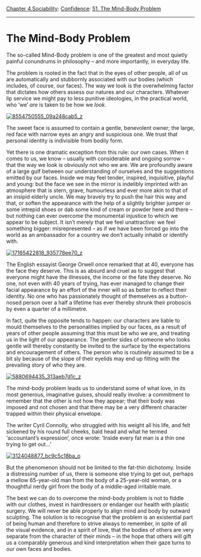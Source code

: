 [Chapter 4.Sociability](https://www.theschooloflife.com/thebookoflife/category/sociability/): [Confidence](https://www.theschooloflife.com/thebookoflife/category/sociability/confidence/): [51. The Mind-Body Problem](https://www.theschooloflife.com/thebookoflife/the-mind-body-problem/)

* * *

# The Mind-Body Problem

The so-called Mind-Body problem is one of the greatest and most quietly painful conundrums in philosophy – and more importantly, in everyday life.

The problem is rooted in the fact that in the eyes of other people, all of us are automatically and stubbornly associated with our bodies (which includes, of course, our faces). The way we look is the overwhelming factor that dictates how others assess our natures and our characters. Whatever lip service we might pay to less punitive ideologies, in the practical world, who ‘we’ _are_ is taken to be how we _look_.

[![8554750555_09a248cab5_z](https://www.theschooloflife.com/thebookoflife/wp-content/uploads/2016/10/8554750555_09a248cab5_z.jpg)](http://www.thebookoflife.org/wp-content/uploads/2016/10/8554750555_09a248cab5_z.jpg)

The sweet face is assumed to contain a gentle, benevolent owner; the large, red face with narrow eyes an angry and suspicious one. We trust that personal identity is indivisible from bodily form.

Yet there is one dramatic exception from this rule: our own cases. When it comes to us, we know – usually with considerable and ongoing sorrow – that the way we look is obviously not who we are. We are profoundly aware of a large gulf between our understanding of ourselves and the suggestions emitted by our faces. Inside we may feel tender, inspired, inquisitive, playful and young: but the face we see in the mirror is indelibly imprinted with an atmosphere that is stern, grave, humourless and ever more akin to that of an insipid elderly uncle. We may bravely try to push the hair this way and that, or soften the appearance with the help of a slightly brighter jumper or some intrepid shoes or dab some kind of cream or powder here and there – but nothing can ever overcome the monumental injustice to which we appear to be subject. It isn’t merely that we feel unattractive: we feel something bigger: misrepresented – as if we have been forced go into the world as an ambassador for a country we don’t actually inhabit or identify with.

[![17165422818_935778ee70_z](https://www.theschooloflife.com/thebookoflife/wp-content/uploads/2016/10/17165422818_935778ee70_z.jpg)](http://www.thebookoflife.org/wp-content/uploads/2016/10/17165422818_935778ee70_z.jpg)

The English essayist George Orwell once remarked that at 40, everyone has the face they deserve. This is as absurd and cruel as to suggest that everyone might have the illnesses, the income or the fate they deserve. No one, not even with 40 years of trying, has ever managed to change their facial appearance by an effort of the inner will so as better to reflect their identity. No one who has passionately thought of themselves as a button-nosed person over a half a lifetime has ever thereby shrunk their proboscis by even a quarter of a millimetre.

In fact, quite the opposite tends to happen: our characters are liable to mould themselves to the personalities implied by our faces, as a result of years of other people assuming that this must be who we are, and treating us in the light of our appearance. The gentler sides of someone who looks gentle will thereby constantly be invited to the surface by the expectations and encouragement of others. The person who is routinely assumed to be a bit sly because of the slope of their eyelids may end up fitting with the prevailing story of who they are.

[![5880694435_313aeb7d1c_z](https://www.theschooloflife.com/thebookoflife/wp-content/uploads/2016/10/5880694435_313aeb7d1c_z.jpg)](http://www.thebookoflife.org/wp-content/uploads/2016/10/5880694435_313aeb7d1c_z.jpg)

The mind-body problem leads us to understand some of what love, in its most generous, imaginative guises, should really involve: a commitment to remember that the other is not how they appear; that their body was imposed and not chosen and that there may be a very different character trapped within their physical envelope.

The writer Cyril Connolly, who struggled with his weight all his life, and felt sickened by his round full cheeks, bald head and what he termed ‘accountant’s expression’, once wrote: ‘Inside every fat man is a thin one trying to get out…’

[![3124048877_bc9c5c18ba_o](https://www.theschooloflife.com/thebookoflife/wp-content/uploads/2016/10/3124048877_bc9c5c18ba_o.jpg)](http://www.thebookoflife.org/wp-content/uploads/2016/10/3124048877_bc9c5c18ba_o.jpg)

But the phenomenon should not be limited to the fat-thin dichotomy. Inside a distressing number of us, there is someone else trying to get out, perhaps a mellow 65-year-old man from the body of a 25-year-old woman, or a thoughtful nerdy girl from the body of a middle-aged irritable male.

The best we can do to overcome the mind-body problem is not to fiddle with our clothes, invest in hairdressers or endanger our health with plastic surgery. We will never be able properly to align mind and body by outward sculpting. The solution is to recognise that the problem is an existential part of being human and therefore to strive always to remember, in spite of all the visual evidence, and in a spirit of love, that the bodies of others are very separate from the character of their minds – in the hope that others will gift us a comparably generous and kind interpretation when their gaze turns to our own faces and bodies.
